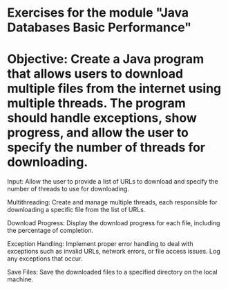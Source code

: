 # Exercises for the module "Java Databases Basic Performance"


# Objective: Create a Java program that allows users to download multiple files from the internet using multiple threads. The program should handle exceptions, show progress, and allow the user to specify the number of threads for downloading.

Input: Allow the user to provide a list of URLs to download and specify the number of threads to use for downloading.

Multithreading: Create and manage multiple threads, each responsible for downloading a specific file from the list of URLs.

Download Progress: Display the download progress for each file, including the percentage of completion.

Exception Handling: Implement proper error handling to deal with exceptions such as invalid URLs, network errors, or file access issues. Log any exceptions that occur.

Save Files: Save the downloaded files to a specified directory on the local machine.
